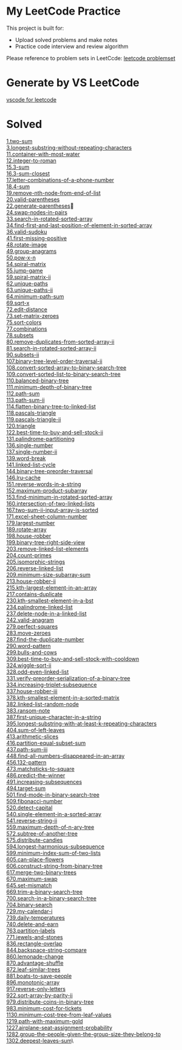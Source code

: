 # My LeetCode Practice

This project is built for:

- Upload solved problems and make notes
- Practice code interview and review algorithm

Please reference to problem sets in LeetCcde: [leetcode problemset](https://leetcode.com/problemset/all/)

# Generate by VS LeetCode

[vscode for leetcode](https://marketplace.visualstudio.com/items?itemName=shengchen.vscode-leetcode)

# Solved

[1.two-sum](https://github.com/oasis10702/leetcode/blob/master/easy/1.two-sum.js)\
[3.longest-substring-without-repeating-characters](https://github.com/oasis10702/leetcode/blob/master/medium/3.longest-substring-without-repeating-characters.js)\
[11.container-with-most-water](https://github.com/oasis10702/leetcode/blob/master/medium/11.container-with-most-water.js)\
[12.integer-to-roman](https://github.com/oasis10702/leetcode/blob/master/medium/12.integer-to-roman.js)\
[15.3-sum](https://github.com/oasis10702/leetcode/blob/master/medium/15.3-sum.js)\
[16.3-sum-closest](https://github.com/oasis10702/leetcode/blob/master/medium/16.3-sum-closest.js)\
[17.letter-combinations-of-a-phone-number](https://github.com/oasis10702/leetcode/blob/master/medium/17.letter-combinations-of-a-phone-number.js)\
[18.4-sum](https://github.com/oasis10702/leetcode/blob/master/medium/18.4-sum.js)\
[19.remove-nth-node-from-end-of-list](https://github.com/oasis10702/leetcode/blob/master/medium/19.remove-nth-node-from-end-of-list.js)\
[20.valid-parentheses](https://github.com/oasis10702/leetcode/blob/master/easy/20.valid-parentheses.js)\
[22.generate-parentheses](https://github.com/oasis10702/leetcode/blob/master/medium/22.generate-parentheses.js)\
[24.swap-nodes-in-pairs](https://github.com/oasis10702/leetcode/blob/master/medium/24.swap-nodes-in-pairs.js)\
[33.search-in-rotated-sorted-array](https://github.com/oasis10702/leetcode/blob/master/medium/33.search-in-rotated-sorted-array.js)\
[34.find-first-and-last-position-of-element-in-sorted-array](https://github.com/oasis10702/leetcode/blob/master/medium/34.find-first-and-last-position-of-element-in-sorted-array.js)\
[36.valid-sudoku](https://github.com/oasis10702/leetcode/blob/master/medium/36.valid-sudoku.js)\
[41.first-missing-positive](https://github.com/oasis10702/leetcode/blob/master/hard/41.first-missing-positive.js)\
[48.rotate-image](https://github.com/oasis10702/leetcode/blob/master/medium/48.rotate-image.js)\
[49.group-anagrams](https://github.com/oasis10702/leetcode/blob/master/medium/49.group-anagrams.js)\
[50.pow-x-n](https://github.com/oasis10702/leetcode/blob/master/medium/50.pow-x-n.js)\
[54.spiral-matrix](https://github.com/oasis10702/leetcode/blob/master/medium/54.spiral-matrix.js)\
[55.jump-game](https://github.com/oasis10702/leetcode/blob/master/medium/55.jump-game.js)\
[59.spiral-matrix-ii](https://github.com/oasis10702/leetcode/blob/master/medium/59.spiral-matrix-ii.js)\
[62.unique-paths](https://github.com/oasis10702/leetcode/blob/master/medium/62.unique-paths.js)\
[63.unique-paths-ii](https://github.com/oasis10702/leetcode/blob/master/medium/63.unique-paths-ii.js)\
[64.minimum-path-sum](https://github.com/oasis10702/leetcode/blob/master/medium/64.minimum-path-sum.js)\
[69.sqrt-x](https://github.com/oasis10702/leetcode/blob/master/easy/69.sqrt-x.js)\
[72.edit-distance](https://github.com/oasis10702/leetcode/blob/master/hard/72.edit-distance.js)\
[73.set-matrix-zeroes](https://github.com/oasis10702/leetcode/blob/master/medium/73.set-matrix-zeroes.js)\
[75.sort-colors](https://github.com/oasis10702/leetcode/blob/master/medium/75.sort-colors.js)\
[77.combinations](https://github.com/oasis10702/leetcode/blob/master/medium/77.combinations.js)\
[78.subsets](https://github.com/oasis10702/leetcode/blob/master/medium/78.subsets.js)\
[80.remove-duplicates-from-sorted-array-ii](https://github.com/oasis10702/leetcode/blob/master/medium/780.remove-duplicates-from-sorted-array-ii.js)\
[81.search-in-rotated-sorted-array-ii](https://github.com/oasis10702/leetcode/blob/master/medium/81.search-in-rotated-sorted-array-ii.js)\
[90.subsets-ii](https://github.com/oasis10702/leetcode/blob/master/medium/90.subsets-ii.js)\
[107.binary-tree-level-order-traversal-ii](https://github.com/oasis10702/leetcode/blob/master/easy/107.binary-tree-level-order-traversal-ii.js)\
[108.convert-sorted-array-to-binary-search-tree](https://github.com/oasis10702/leetcode/blob/master/easy/108.convert-sorted-array-to-binary-search-tree.js)\
[109.convert-sorted-list-to-binary-search-tree](https://github.com/oasis10702/leetcode/blob/master/medium/109.convert-sorted-list-to-binary-search-tree.js)\
[110.balanced-binary-tree](https://github.com/oasis10702/leetcode/blob/master/easy/110.balanced-binary-tree.js)\
[111.minimum-depth-of-binary-tree](https://github.com/oasis10702/leetcode/blob/master/easy/111.minimum-depth-of-binary-tree.js)\
[112.path-sum](https://github.com/oasis10702/leetcode/blob/master/easy/112.path-sum.js)\
[113.path-sum-ii](https://github.com/oasis10702/leetcode/blob/master/medium/113.path-sum-ii.js)\
[114.flatten-binary-tree-to-linked-list](https://github.com/oasis10702/leetcode/blob/master/medium/114.flatten-binary-tree-to-linked-list.js)\
[118.pascals-triangle](https://github.com/oasis10702/leetcode/blob/master/easy/118.pascals-triangle.js)\
[119.pascals-triangle-ii](https://github.com/oasis10702/leetcode/blob/master/easy/119.pascals-triangle-ii.js)\
[120.triangle](https://github.com/oasis10702/leetcode/blob/master/medium/120.triangle.js)\
[122.best-time-to-buy-and-sell-stock-ii](https://github.com/oasis10702/leetcode/blob/master/medium/122.best-time-to-buy-and-sell-stock-ii.js)\
[131.palindrome-partitioning](https://github.com/oasis10702/leetcode/blob/master/medium/131.palindrome-partitioning.js)\
[136.single-number](https://github.com/oasis10702/leetcode/blob/master/easy/136.single-number.js)\
[137.single-number-ii](https://github.com/oasis10702/leetcode/blob/master/medium/137.single-number-ii.js)\
[139.word-break](https://github.com/oasis10702/leetcode/blob/master/medium/139.word-break.js)\
[141.linked-list-cycle](https://github.com/oasis10702/leetcode/blob/master/easy/141.linked-list-cycle.js)\
[144.binary-tree-preorder-traversal](https://github.com/oasis10702/leetcode/blob/master/medium/144.binary-tree-preorder-traversal.js)\
[146.lru-cache](https://github.com/oasis10702/leetcode/blob/master/medium/146.lru-cache.js)\
[151.reverse-words-in-a-string](https://github.com/oasis10702/leetcode/blob/master/medium/151.reverse-words-in-a-string.js)\
[152.maximum-product-subarray](https://github.com/oasis10702/leetcode/blob/master/medium/152.maximum-product-subarray.js)\
[153.find-minimum-in-rotated-sorted-array](https://github.com/oasis10702/leetcode/blob/master/medium/153.find-minimum-in-rotated-sorted-array.js)\
[160.intersection-of-two-linked-lists](https://github.com/oasis10702/leetcode/blob/master/easy/160.intersection-of-two-linked-lists.js)\
[167.two-sum-ii-input-array-is-sorted](https://github.com/oasis10702/leetcode/blob/master/easy/167.two-sum-ii-input-array-is-sorted.js)\
[171.excel-sheet-column-number](https://github.com/oasis10702/leetcode/blob/master/easy/171.excel-sheet-column-number.js)\
[179.largest-number](https://github.com/oasis10702/leetcode/blob/master/medium/179.largest-number.js)\
[189.rotate-array](https://github.com/oasis10702/leetcode/blob/master/easy/189.rotate-array.js)\
[198.house-robber](https://github.com/oasis10702/leetcode/blob/master/easy/198.house-robber.js)\
[199.binary-tree-right-side-view](https://github.com/oasis10702/leetcode/blob/master/medium/199.binary-tree-right-side-view.js)\
[203.remove-linked-list-elements](https://github.com/oasis10702/leetcode/blob/master/easy/203.remove-linked-list-elements.js)\
[204.count-primes](https://github.com/oasis10702/leetcode/blob/master/easy/204.count-primes.js)\
[205.isomorphic-strings](https://github.com/oasis10702/leetcode/blob/master/easy/205.isomorphic-strings.js)\
[206.reverse-linked-list](https://github.com/oasis10702/leetcode/blob/master/easy/206.reverse-linked-list.js)\
[209.minimum-size-subarray-sum](https://github.com/oasis10702/leetcode/blob/master/medium/209.minimum-size-subarray-sum.js)\
[213.house-robber-ii](https://github.com/oasis10702/leetcode/blob/master/medium/213.house-robber-ii.js)\
[215.kth-largest-element-in-an-array](https://github.com/oasis10702/leetcode/blob/master/medium/215.kth-largest-element-in-an-array.js)\
[217.contains-duplicate](https://github.com/oasis10702/leetcode/blob/master/easy/217.contains-duplicate.js)\
[230.kth-smallest-element-in-a-bst](https://github.com/oasis10702/leetcode/blob/master/medium/230.kth-smallest-element-in-a-bst.js)\
[234.palindrome-linked-list](https://github.com/oasis10702/leetcode/blob/master/easy/234.palindrome-linked-list.js)\
[237.delete-node-in-a-linked-list](https://github.com/oasis10702/leetcode/blob/master/easy/237.delete-node-in-a-linked-list.js)\
[242.valid-anagram](https://github.com/oasis10702/leetcode/blob/master/easy/242.valid-anagram.js)\
[279.perfect-squares](https://github.com/oasis10702/leetcode/blob/master/medium/279.perfect-squares.js)\
[283.move-zeroes](https://github.com/oasis10702/leetcode/blob/master/easy/283.move-zeroes.js)\
[287.find-the-duplicate-number](https://github.com/oasis10702/leetcode/blob/master/medium/287.find-the-duplicate-number.js)\
[290.word-pattern](https://github.com/oasis10702/leetcode/blob/master/easy/290.word-pattern.js)\
[299.bulls-and-cows](https://github.com/oasis10702/leetcode/blob/master/easy/299.bulls-and-cows.js)\
[309.best-time-to-buy-and-sell-stock-with-cooldown](https://github.com/oasis10702/leetcode/blob/master/medium/309.best-time-to-buy-and-sell-stock-with-cooldown.js)\
[324.wiggle-sort-ii](https://github.com/oasis10702/leetcode/blob/master/medium/324.wiggle-sort-ii.js)\
[328.odd-even-linked-list](https://github.com/oasis10702/leetcode/blob/master/medium/328.odd-even-linked-list.js)\
[331.verify-preorder-serialization-of-a-binary-tree](https://github.com/oasis10702/leetcode/blob/master/medium/331.verify-preorder-serialization-of-a-binary-tree.js)\
[334.increasing-triplet-subsequence](https://github.com/oasis10702/leetcode/blob/master/medium/334.increasing-triplet-subsequence.js)\
[337.house-robber-iii](https://github.com/oasis10702/leetcode/blob/master/medium/337.house-robber-iii.js)\
[378.kth-smallest-element-in-a-sorted-matrix](https://github.com/oasis10702/leetcode/blob/master/medium/378.kth-smallest-element-in-a-sorted-matrix.js)\
[382.linked-list-random-node](https://github.com/oasis10702/leetcode/blob/master/medium/382.linked-list-random-node.js)\
[383.ransom-note](https://github.com/oasis10702/leetcode/blob/master/easy/383.ransom-note.js)\
[387.first-unique-character-in-a-string](https://github.com/oasis10702/leetcode/blob/master/easy/387.first-unique-character-in-a-string.js)\
[395.longest-substring-with-at-least-k-repeating-characters](https://github.com/oasis10702/leetcode/blob/master/medium/395.longest-substring-with-at-least-k-repeating-characters.js)\
[404.sum-of-left-leaves](https://github.com/oasis10702/leetcode/blob/master/easy/404.sum-of-left-leaves.js)\
[413.arithmetic-slices](https://github.com/oasis10702/leetcode/blob/master/medium/413.arithmetic-slices.js)\
[416.partition-equal-subset-sum](https://github.com/oasis10702/leetcode/blob/master/medium/416.partition-equal-subset-sum.js)\
[437.path-sum-iii](https://github.com/oasis10702/leetcode/blob/master/easy/437.path-sum-iii.js)\
[448.find-all-numbers-disappeared-in-an-array](https://github.com/oasis10702/leetcode/blob/master/easy/448.find-all-numbers-disappeared-in-an-array.js)\
[456.132-pattern](https://github.com/oasis10702/leetcode/blob/master/medium/456.132-pattern.js)\
[473.matchsticks-to-square](https://github.com/oasis10702/leetcode/blob/master/medium/473.matchsticks-to-square.js)\
[486.predict-the-winner](https://github.com/oasis10702/leetcode/blob/master/medium/486.predict-the-winner.js)\
[491.increasing-subsequences](https://github.com/oasis10702/leetcode/blob/master/medium/491.increasing-subsequences.js)\
[494.target-sum](https://github.com/oasis10702/leetcode/blob/master/medium/494.target-sum.js)\
[501.find-mode-in-binary-search-tree](https://github.com/oasis10702/leetcode/blob/master/easy/501.find-mode-in-binary-search-tree.js)\
[509.fibonacci-number](https://github.com/oasis10702/leetcode/blob/master/easy/509.fibonacci-number.js)\
[520.detect-capital](https://github.com/oasis10702/leetcode/blob/master/easy/520.detect-capital.js)\
[540.single-element-in-a-sorted-array](https://github.com/oasis10702/leetcode/blob/master/medium/540.single-element-in-a-sorted-array.js)\
[541.reverse-string-ii](https://github.com/oasis10702/leetcode/blob/master/easy/541.reverse-string-ii.js)\
[559.maximum-depth-of-n-ary-tree](https://github.com/oasis10702/leetcode/blob/master/easy/559.maximum-depth-of-n-ary-tree.js)\
[572.subtree-of-another-tree](https://github.com/oasis10702/leetcode/blob/master/easy/572.subtree-of-another-tree.js)\
[575.distribute-candies](https://github.com/oasis10702/leetcode/blob/master/easy/575.distribute-candies.js)\
[594.longest-harmonious-subsequence](https://github.com/oasis10702/leetcode/blob/master/easy/594.longest-harmonious-subsequence.js)\
[599.minimum-index-sum-of-two-lists](https://github.com/oasis10702/leetcode/blob/master/easy/599.minimum-index-sum-of-two-lists.js)\
[605.can-place-flowers](https://github.com/oasis10702/leetcode/blob/master/easy/605.can-place-flowers.js)\
[606.construct-string-from-binary-tree](https://github.com/oasis10702/leetcode/blob/master/easy/606.construct-string-from-binary-tree.js)\
[617.merge-two-binary-trees](https://github.com/oasis10702/leetcode/blob/master/easy/617.merge-two-binary-trees.js)\
[670.maximum-swap](https://github.com/oasis10702/leetcode/blob/master/medium/670.maximum-swap.js)\
[645.set-mismatch](https://github.com/oasis10702/leetcode/blob/master/easy/645.set-mismatch.js)\
[669.trim-a-binary-search-tree](https://github.com/oasis10702/leetcode/blob/master/easy/669.trim-a-binary-search-tree.js)\
[700.search-in-a-binary-search-tree](https://github.com/oasis10702/leetcode/blob/master/easy/700.search-in-a-binary-search-tree.js)\
[704.binary-search](https://github.com/oasis10702/leetcode/blob/master/easy/704.binary-search.js)\
[729.my-calendar-i](https://github.com/oasis10702/leetcode/blob/master/medium/729.my-calendar-i.js)\
[739.daily-temperatures](https://github.com/oasis10702/leetcode/blob/master/medium/739.daily-temperatures.js)\
[740.delete-and-earn](https://github.com/oasis10702/leetcode/blob/master/medium/740.delete-and-earn.js)\
[763.partition-labels](https://github.com/oasis10702/leetcode/blob/master/medium/763.partition-labels.js)\
[771.jewels-and-stones](https://github.com/oasis10702/leetcode/blob/master/easy/771.jewels-and-stones.js)\
[836.rectangle-overlap](https://github.com/oasis10702/leetcode/blob/master/easy/836.rectangle-overlap.js)\
[844.backspace-string-compare](https://github.com/oasis10702/leetcode/blob/master/easy/844.backspace-string-compare.js)\
[860.lemonade-change](https://github.com/oasis10702/leetcode/blob/master/easy/860.lemonade-change.js)\
[870.advantage-shuffle](https://github.com/oasis10702/leetcode/blob/master/medium/870.advantage-shuffle.js)\
[872.leaf-similar-trees](https://github.com/oasis10702/leetcode/blob/master/easy/872.leaf-similar-trees.js)\
[881.boats-to-save-people](https://github.com/oasis10702/leetcode/blob/master/medium/881.boats-to-save-people.js)\
[896.monotonic-array](https://github.com/oasis10702/leetcode/blob/master/easy/896.monotonic-array.js)\
[917.reverse-only-letters](https://github.com/oasis10702/leetcode/blob/master/easy/917.reverse-only-letters.js)\
[922.sort-array-by-parity-ii](https://github.com/oasis10702/leetcode/blob/master/easy/922.sort-array-by-parity-ii.js)\
[979.distribute-coins-in-binary-tree](https://github.com/oasis10702/leetcode/blob/master/medium/979.distribute-coins-in-binary-tree.js)\
[983.minimum-cost-for-tickets](https://github.com/oasis10702/leetcode/blob/master/medium/983.minimum-cost-for-tickets.js)\
[1130.minimum-cost-tree-from-leaf-values](https://github.com/oasis10702/leetcode/blob/master/medium/1130.minimum-cost-tree-from-leaf-values.js)\
[1219.path-with-maximum-gold](https://github.com/oasis10702/leetcode/blob/master/medium/1219.path-with-maximum-gold.js)\
[1227.airplane-seat-assignment-probability](https://github.com/oasis10702/leetcode/blob/master/medium/1227.airplane-seat-assignment-probability.js)\
[1282.group-the-people-given-the-group-size-they-belong-to](https://github.com/oasis10702/leetcode/blob/master/medium/1282.group-the-people-given-the-group-size-they-belong-to.js)\
[1302.deepest-leaves-sum](https://github.com/oasis10702/leetcode/blob/master/medium/1302.deepest-leaves-sum.js)\
